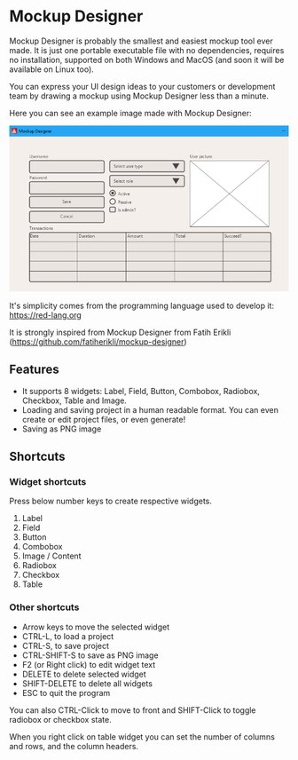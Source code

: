 # Mockup Designer

Mockup Designer is probably the smallest and easiest mockup tool ever made. It is just one portable executable file with no dependencies, requires no installation, supported on both Windows and MacOS (and soon it will be available on Linux too).

You can express your UI design ideas to your customers or development team by drawing a mockup using Mockup Designer less than a minute.

Here you can see an example image made with Mockup Designer:

![[Mockup.png]](images/Sample.png)

It's simplicity comes from the programming language used to develop it: https://red-lang.org 

It is strongly inspired from Mockup Designer from Fatih Erikli (https://github.com/fatiherikli/mockup-designer)

## Features

- It supports 8 widgets: Label, Field, Button, Combobox, Radiobox, Checkbox, Table and Image.
- Loading and saving project in a human readable format. You can even create or edit project files, or even generate!
- Saving as PNG image


## Shortcuts

### Widget shortcuts

Press below number keys to create respective widgets.

1. Label
2. Field
3. Button
4. Combobox
5. Image / Content
6. Radiobox
7. Checkbox
8. Table

### Other shortcuts

* Arrow keys to move the selected widget
* CTRL-L, to load a project
* CTRL-S, to save project
* CTRL-SHIFT-S to save as PNG image
* F2 (or Right click) to edit widget text
* DELETE to delete selected widget
* SHIFT-DELETE to delete all widgets
* ESC to quit the program

You can also CTRL-Click to move to front and SHIFT-Click to toggle radiobox or checkbox state.

When you right click on table widget you can set the number of columns and rows, and the column headers.

